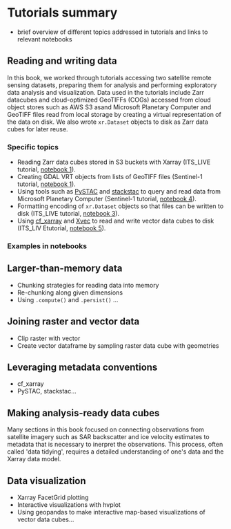 # Tutorials summary

- brief overview of different topics addressed in tutorials and links to relevant notebooks 

## Reading and writing data
In this book, we worked through tutorials accessing two satellite remote sensing datasets, preparing them for analysis and performing exploratory data analysis and visualization. Data used in the tutorials include Zarr datacubes and cloud-optimized GeoTIFFs (COGs) accessed from cloud object stores such as AWS S3 asand Microsoft Planetary Computer and GeoTIFF files read from local storage by creating a virtual representation of the data on disk. We also wrote `xr.Dataset` objects to disk as Zarr data cubes for later reuse. 

### Specific topics
- Reading Zarr data cubes stored in S3 buckets with Xarray (ITS_LIVE tutorial, [notebook 1](../tutorial1/nbs/1_accessing_itslive_s3_data.ipynb)).  
- Creating GDAL VRT objects from lists of GeoTIFF files (Sentinel-1 tutorial, [notebook 1](../tutorial2/nbs/1_read_asf_data.ipynb)).  
- Using tools such as [PySTAC]() and [stackstac]() to query and read data from Microsoft Planetary Computer (Sentinel-1 tutorial, [notebook 4](../tutorial2/nbs/4_read_pc_data.ipynb)).  
- Formatting encoding of `xr.Dataset` objects so that files can be written to disk (ITS_LIVE tutorial, [notebook 3](../tutorial1/nbs/3_combining_raster_vector_data.ipynb)).  
- Using [cf_xarray]() and [Xvec]() to read and write vector data cubes to disk (ITS_LIV Etutorial, [notebook 5](../tutorial1/nbs/5_exploratory_data_analysis_group.ipynb)).  


### Examples in notebooks

## Larger-than-memory data
- Chunking strategies for reading data into memory
- Re-chunking along given dimensions
- Using `.compute()` and `.persist()` ... 

## Joining raster and vector data
- Clip raster with vector
- Create vector dataframe by sampling raster data cube with geometries

## Leveraging metadata conventions
- cf_xarray
- PySTAC, stackstac...

## Making analysis-ready data cubes
Many sections in this book focused on connecting observations from satellite imagery such as SAR backscatter and ice velocity estimates to metadata that is necessary to inerpret the observations. This process, often called 'data tidying', requires a detailed understanding of one's data and the Xarray data model.

## Data visualization
- Xarray FacetGrid plotting
- Interactive visualizations with hvplot
- Using geopandas to make interactive map-based visualizations of vector data cubes...

